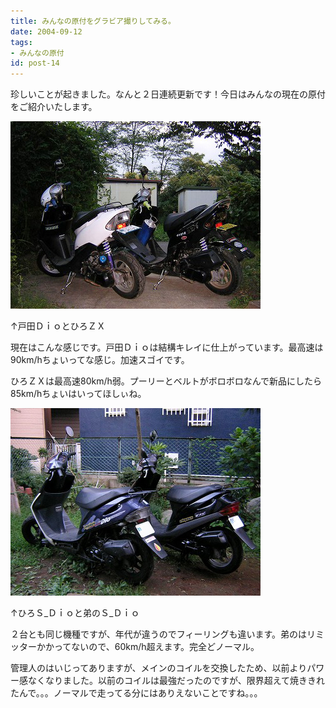 ```yaml
---
title: みんなの原付をグラビア撮りしてみる。
date: 2004-09-12
tags:
- みんなの原付
id: post-14
---
```



<p class="sentence spacing10">珍しいことが起きました。なんと２日連続更新です！今日はみんなの現在の原付をご紹介いたします。</p>
<div class="center spacing"><img class="img-fluid" src="/photo/diary/2004.09.12_zx1.jpg" alt=""></div>
<p class="sentence">↑戸田ＤｉｏとひろＺＸ</p>
<p class="sentence">現在はこんな感じです。戸田Ｄｉｏは結構キレイに仕上がっています。最高速は90km/hちょいってな感じ。加速スゴイです。</p>
<p class="sentence spacing10">ひろＺＸは最高速80km/h弱。プーリーとベルトがボロボロなんで新品にしたら85km/hちょいはいってほしぃね。</p>
<p>
</p>
<div class="center spacing"><img class="img-fluid" src="/photo/diary/2004.09.12_zx2.jpg" alt=""></div>
<p class="sentence">↑ひろＳ_Ｄｉｏと弟のＳ_Ｄｉｏ</p>
<p class="sentence">２台とも同じ機種ですが、年代が違うのでフィーリングも違います。弟のはリミッターかかってないので、60km/h超えます。完全どノーマル。</p>
<p class="sentence">管理人のはいじってありますが、メインのコイルを交換したため、以前よりパワー感なくなりました。以前のコイルは最強だったのですが、限界超えて焼ききれたんで。。。ノーマルで走ってる分にはありえないことですね。。。</p>
